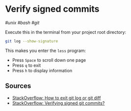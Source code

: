 # Verify signed commits

_#unix_ _#bash_ _#git_

Execute this in the terminal from your project root directory:

```bash
git log --show-signature
```

This makes you enter the `less` program:

- Press `Space` to scroll down one page
- Press `q` to exit
- Press `h` to display information

## Sources

- [StackOverflow: How to exit git log or git diff](https://stackoverflow.com/a/9483803/2040520)
- [StackOverflow: Verifying signed git commits?](https://stackoverflow.com/a/32038784/2040520)
